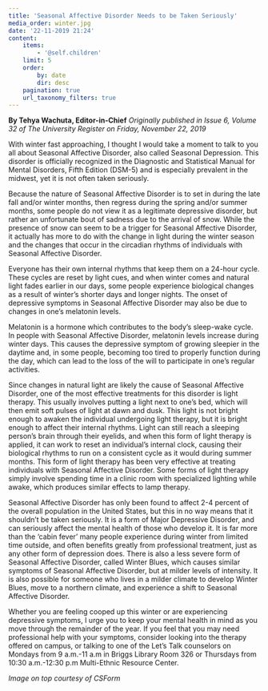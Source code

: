```yaml
---
title: 'Seasonal Affective Disorder Needs to be Taken Seriously'
media_order: winter.jpg
date: '22-11-2019 21:24'
content:
    items:
        - '@self.children'
    limit: 5
    order:
        by: date
        dir: desc
    pagination: true
    url_taxonomy_filters: true
---
```


**By Tehya Wachuta, Editor-in-Chief** _Originally published in Issue 6, Volume 32 of The University Register on Friday, November 22, 2019_

With winter fast approaching, I thought I would take a moment to talk to you all about Seasonal Affective Disorder, also called Seasonal Depression. This disorder is officially recognized in the Diagnostic and Statistical Manual for Mental Disorders, Fifth Edition (DSM-5) and is especially prevalent in the midwest, yet it is not often taken seriously.

Because the nature of Seasonal Affective Disorder is to set in during the late fall and/or winter months, then regress during the spring and/or summer months, some people do not view it as a legitimate depressive disorder, but rather an unfortunate bout of sadness due to the arrival of snow. While the presence of snow can seem to be a trigger for Seasonal Affective Disorder, it actually has more to do with the change in light during the winter season and the changes that occur in the circadian rhythms of individuals with Seasonal Affective Disorder.

Everyone has their own internal rhythms that keep them on a 24-hour cycle. These cycles are reset by light cues, and when winter comes and natural light fades earlier in our days, some people experience biological changes as a result of winter’s shorter days and longer nights. The onset of depressive symptoms in Seasonal Affective Disorder may also be due to changes in one’s melatonin levels.

Melatonin is a hormone which contributes to the body’s sleep-wake cycle. In people with Seasonal Affective Disorder, melatonin levels increase during winter days. This causes the depressive symptom of growing sleepier in the daytime and, in some people, becoming too tired to properly function during the day, which can lead to the loss of the will to participate in one’s regular activities.

Since changes in natural light are likely the cause of Seasonal Affective Disorder, one of the most effective treatments for this disorder is light therapy. This usually involves putting a light next to one’s bed, which will then emit soft pulses of light at dawn and dusk. This light is not bright enough to awaken the individual undergoing light therapy, but it is bright enough to affect their internal rhythms. Light can still reach a sleeping person’s brain through their eyelids, and when this form of light therapy is applied, it can work to reset an individual’s internal clock, causing their biological rhythms to run on a consistent cycle as it would during summer months. This form of light therapy has been very effective at treating individuals with Seasonal Affective Disorder. Some forms of light therapy simply involve spending time in a clinic room with specialized lighting while awake, which produces similar effects to lamp therapy.

Seasonal Affective Disorder has only been found to affect 2-4 percent of the overall population in the United States, but this in no way means that it shouldn’t be taken seriously. It is a form of Major Depressive Disorder, and can seriously affect the mental health of those who develop it. It is far more than the ‘cabin fever’ many people experience during winter from limited time outside, and often benefits greatly from professional treatment, just as any other form of depression does. There is also a less severe form of Seasonal Affective Disorder, called Winter Blues, which causes similar symptoms of Seasonal Affective Disorder, but at milder levels of intensity. It is also possible for someone who lives in a milder climate to develop Winter Blues, move to a northern climate, and experience a shift to Seasonal Affective Disorder.

Whether you are feeling cooped up this winter or are experiencing depressive symptoms, I urge you to keep your mental health in mind as you move through the remainder of the year. If you feel that you may need professional help with your symptoms, consider looking into the therapy offered on campus, or talking to one of the Let’s Talk counselors on Mondays from 9 a.m.-11 a.m in Briggs Library Room 326 or Thursdays from 10:30 a.m.-12:30 p.m Multi-Ethnic Resource Center.

_Image on top courtesy of CSForm_